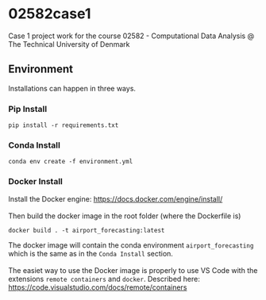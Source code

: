 # 02582case1
Case 1 project work for the course 02582 - Computational Data Analysis @ The Technical University of Denmark

## Environment
Installations can happen in three ways.

### Pip Install
```
pip install -r requirements.txt
```

### Conda Install
```
conda env create -f environment.yml
```

### Docker Install
Install the Docker engine: https://docs.docker.com/engine/install/
<br><br>
Then build the docker image in the root folder (where the Dockerfile is)

```
docker build . -t airport_forecasting:latest
```
The docker image will contain the conda environment `airport_forecasting` which is the same as in the `Conda Install` section.
<br><br>
The easiet way to use the Docker image is properly to use VS Code with the extensions `remote containers` and `docker`. Described here: https://code.visualstudio.com/docs/remote/containers